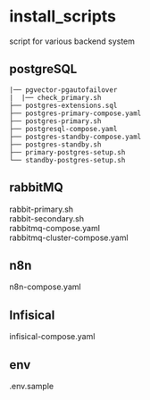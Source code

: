 # install_scripts
script for various backend system

## postgreSQL

```
|── pgvector-pgautofailover
|  |── check_primary.sh
├── postgres-extensions.sql
├── postgres-primary-compose.yaml
├── postgres-primary.sh
├── postgresql-compose.yaml
├── postgres-standby-compose.yaml
├── postgres-standby.sh
├── primary-postgres-setup.sh
└── standby-postgres-setup.sh
```

## rabbitMQ

rabbit-primary.sh  <br>
rabbit-secondary.sh <br>
rabbitmq-compose.yaml  <br>
rabbitmq-cluster-compose.yaml  <br>


## n8n

n8n-compose.yaml  <br>

## Infisical

infisical-compose.yaml <br>

## env

.env.sample
